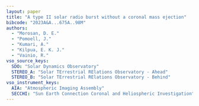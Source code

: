 ```yaml
---
layout: paper
title: "A type II solar radio burst without a coronal mass ejection"
bibcode: "2023A&A...675A..98M"
authors: 
  - "Morosan, D. E."
  - "Pomoell, J."
  - "Kumari, A."
  - "Kilpua, E. K. J."
  - "Vainio, R."
vso_source_keys:
  SDO: "Solar Dynamics Observatory"
  STEREO_A: "Solar TErrestrial RElations Observatory - Ahead"
  STEREO_B: "Solar TErrestrial RElations Observatory - Behind"
vso_instrument_keys:
  AIA: "Atmospheric Imaging Assembly"
  SECCHI: "Sun Earth Connection Coronal and Heliospheric Investigation"
---
```

